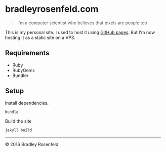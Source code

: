 # bradleyrosenfeld.com

> I'm a computer scientist who believes that pixels are people too

This is my personal site. I used to host it using [GitHub pages](https://github.com/BoringCode/boringcode.github.com). But I'm now hosting it as a static site on a VPS.

## Requirements

- Ruby
- RubyGems
- Bundler

## Setup

Install dependencies. 
```bash
bundle
```

Build the site
```bash
jekyll build
```

-----------------------------

&copy; 2016 Bradley Rosenfeld
